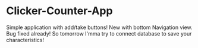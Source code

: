 # Clicker-Counter-App
Simple application with add/take buttons! 
New with bottom Navigation view.
Bug fixed already! So tomorrow I'mma try to connect database to save your characteristics!

